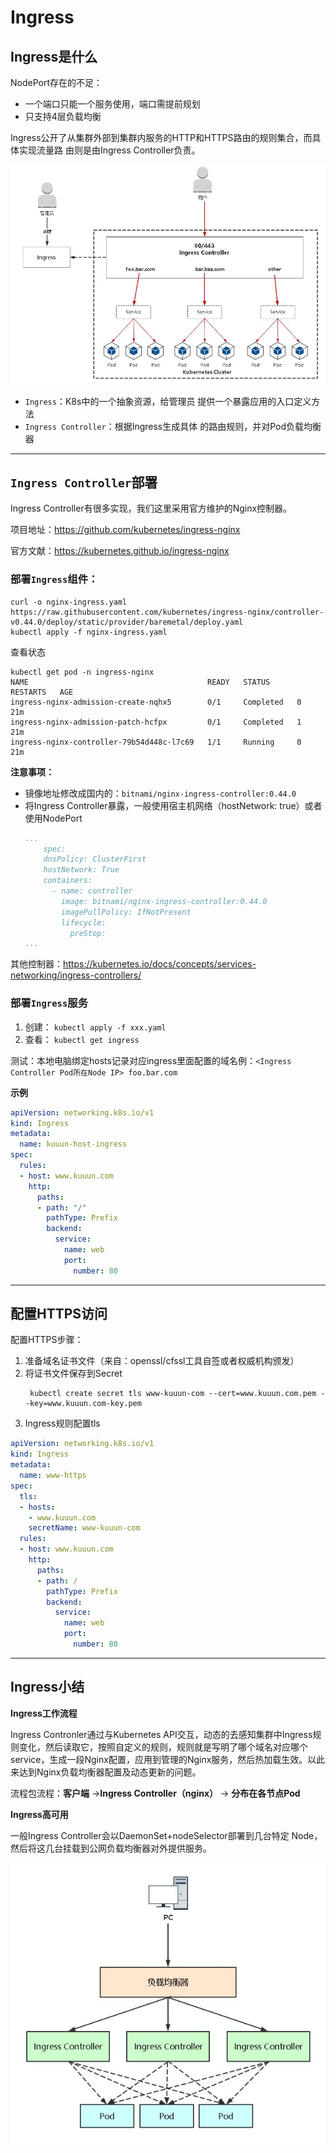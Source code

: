 # Ingress

## Ingress是什么

NodePort存在的不足： 

- 一个端口只能一个服务使用，端口需提前规划
- 只支持4层负载均衡

Ingress公开了从集群外部到集群内服务的HTTP和HTTPS路由的规则集合，而具体实现流量路 由则是由Ingress Controller负责。

![ingress](../../../_media/ingress.jpg)

- `Ingress`：K8s中的一个抽象资源，给管理员 提供一个暴露应用的入口定义方法 
- `Ingress Controller`：根据Ingress生成具体 的路由规则，并对Pod负载均衡器

---

## `Ingress Controller`部署

Ingress Controller有很多实现，我们这里采用官方维护的Nginx控制器。

项目地址：https://github.com/kubernetes/ingress-nginx

官方文献：https://kubernetes.github.io/ingress-nginx

### 部署`Ingress`组件：
```shell
curl -o nginx-ingress.yaml https://raw.githubusercontent.com/kubernetes/ingress-nginx/controller-v0.44.0/deploy/static/provider/baremetal/deploy.yaml
kubectl apply -f nginx-ingress.yaml
```

查看状态
```shell
kubectl get pod -n ingress-nginx
NAME                                        READY   STATUS      RESTARTS   AGE
ingress-nginx-admission-create-nqhx5        0/1     Completed   0          21m
ingress-nginx-admission-patch-hcfpx         0/1     Completed   1          21m
ingress-nginx-controller-79b54d448c-l7c69   1/1     Running     0          21m
```


**注意事项：** 

- 镜像地址修改成国内的：` bitnami/nginx-ingress-controller:0.44.0 ` 
- 将Ingress Controller暴露，一般使用宿主机网络（hostNetwork: true）或者使用NodePort
  ```yaml
  ...
      spec:
      dnsPolicy: ClusterFirst
      hostNetwork: True
      containers:
        - name: controller
          image: bitnami/nginx-ingress-controller:0.44.0
          imagePullPolicy: IfNotPresent
          lifecycle:
            preStop:
  ...
  ```

其他控制器：https://kubernetes.io/docs/concepts/services-networking/ingress-controllers/




### 部署`Ingress`服务

1. 创建：
` kubectl apply -f xxx.yaml `
2. 查看： 
` kubectl get ingress `

测试：本地电脑绑定hosts记录对应ingress里面配置的域名例：`<Ingress Controller Pod所在Node IP> foo.bar.com `

**示例**
```yaml
apiVersion: networking.k8s.io/v1
kind: Ingress 
metadata: 
  name: kuuun-host-ingress
spec: 
  rules: 
  - host: www.kuuun.com 
    http: 
      paths: 
      - path: "/"
        pathType: Prefix 
        backend: 
          service: 
            name: web 
            port: 
              number: 80
```

---

## 配置HTTPS访问

配置HTTPS步骤： 

1. 准备域名证书文件（来自：openssl/cfssl工具自签或者权威机构颁发）
2. 将证书文件保存到Secret
   ```shell
    kubectl create secret tls www-kuuun-com --cert=www.kuuun.com.pem --key=www.kuuun.com-key.pem 
   ```
3. Ingress规则配置tls

```yaml
apiVersion: networking.k8s.io/v1
kind: Ingress
metadata:
  name: www-https
spec: 
  tls: 
  - hosts: 
    - www.kuuun.com
    secretName: www-kuuun-com 
  rules: 
  - host: www.kuuun.com
    http: 
      paths: 
      - path: / 
        pathType: Prefix 
        backend: 
          service: 
            name: web 
            port: 
              number: 80
```

---

## Ingress小结

**Ingress工作流程**

Ingress Contronler通过与Kubernetes API交互，动态的去感知集群中Ingress规则变化，然后读取它，按照自定义的规则，规则就是写明了哪个域名对应哪个service，生成一段Nginx配置，应用到管理的Nginx服务，然后热加载生效。以此来达到Nginx负载均衡器配置及动态更新的问题。 

流程包流程：**客户端**  ->**Ingress Controller（nginx）**  -> **分布在各节点Pod**

**Ingress高可用**

一般Ingress Controller会以DaemonSet+nodeSelector部署到几台特定 Node，然后将这几台挂载到公网负载均衡器对外提供服务。

![ingress-nodeselector](../../../_media/ingress-nodeselector.jpg)
